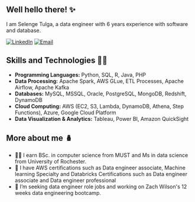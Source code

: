 ## Well hello there! ✨

I am Selenge Tulga, a data engineer with 6 years experience with software and database.

[![LinkedIn](https://img.shields.io/badge/LinkedIn-0077B5?style=for-the-badge&logo=linkedin&logoColor=white)](https://www.linkedin.com/in/selenge-tulga/)
[![Email](https://img.shields.io/badge/Email-D14836?style=for-the-badge&logo=gmail&logoColor=white)](mailto:selengetu@gmail.com)

## Skills and Technologies 🐱‍💻
- **Programming Languages:** Python, SQL, R, Java, PHP
- **Data Processing:** Apache Spark, AWS GLue, ETL Processes, Apache Airflow, Apache Kafka
- **Databases:** MySQL, MSSQL, Oracle, PostgreSQL, MongoDB, Redshift, DynamoDB
- **Cloud Computing:** AWS (EC2, S3, Lambda, DynamoDB, Athena, Step Functions), Azure, Google Cloud Platform
- **Data Visualization & Analytics:** Tableau, Power BI, Amazon QuickSight


## More about me 🪆

- 👩‍💼 I earn BSc. in computer science from MUST and  Ms in data science from University of Rochester.
- 🌱 I have AWS certifications such as Data engineer associate, Machine learning Specialty and Databricks Certifications such as Data engineer associate and Data engineer professional
- 🔭 I’m seeking data engineer role jobs and working on Zach Wilson's 12 weeks data engineering bootcamp.



<!--
**selengetu/selengetu** is a ✨ _special_ ✨ repository because its `README.md` (this file) appears on your GitHub profile.
![GitHub followers](https://img.shields.io/github/followers/username?style=social)
![LinkedIn](https://img.shields.io/badge/-LinkedIn-blue?style=flat&logo=linkedin&logoColor=white&link=https://www.linkedin.com/in/username/)
Here are some ideas to get you started:

- 🌱 I’m currently learning ...
- 👯 I’m looking to collaborate on ...
- 🤔 I’m looking for help with ...
- 💬 Ask me about ...
- 📫 How to reach me: ...
- 😄 Pronouns: ...
- ⚡ Fun fact: ...
-->
